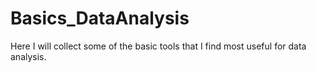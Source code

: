 # Basics_DataAnalysis
Here I will collect some of the basic tools that I find most useful for data analysis.

